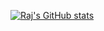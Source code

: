 
<!--
**rajp152k/rajp152k** is a ✨ _special_ ✨ repository because its `README.md` (this file) appears on your GitHub profile.

Here are some ideas to get you started:

- 🔭 I’m currently working on ...
- 🌱 I’m currently learning ...
- 👯 I’m looking to collaborate on ...
- 🤔 I’m looking for help with ...
- 💬 Ask me about ...
- 📫 How to reach me: ...
- 😄 Pronouns: ...
- ⚡ Fun fact: ...

[![Top Langs](https://github-readme-stats.vercel.app/api/top-langs/?username=rajp152k&layout=compact)](https://github.com/anuraghazra/github-readme-stats)

-->
[![Raj's GitHub stats](https://github-readme-stats.vercel.app/api?username=rajp152k)](https://github.com/anuraghazra/github-readme-stats)

